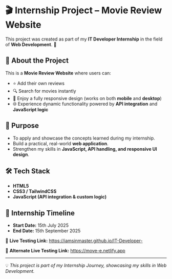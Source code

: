 # 🎬 Internship Project – Movie Review Website  

This project was created as part of my **IT Developer Internship** in the field of **Web Development**. 🚀  

## 📌 About the Project  
This is a **Movie Review Website** where users can:  
- ⭐ Add their own reviews  
- 🔍 Search for movies instantly  
- 📱 Enjoy a fully responsive design (works on both **mobile** and **desktop**)  
- 🌐 Experience dynamic functionality powered by **API integration** and **JavaScript logic**  

## 🎯 Purpose  
- To apply and showcase the concepts learned during my internship.  
- Build a practical, real-world **web application**.  
- Strengthen my skills in **JavaScript, API handling, and responsive UI design**.  

## 🛠️ Tech Stack  
- **HTML5**  
- **CSS3 / TailwindCSS**  
- **JavaScript (API integration & custom logic)**  

## 📅 Internship Timeline  
- **Start Date:** 15th July 2025  
- **End Date:** 15th September 2025  

🔗 **Live Testing Link:**  https://iamsinmaster.github.io/IT-Developer-

🔗 **Alternate Live Testing Link:**  https://move-e.netlify.app

---  
💡 *This project is part of my Internship Journey, showcasing my skills in Web Development.*  
